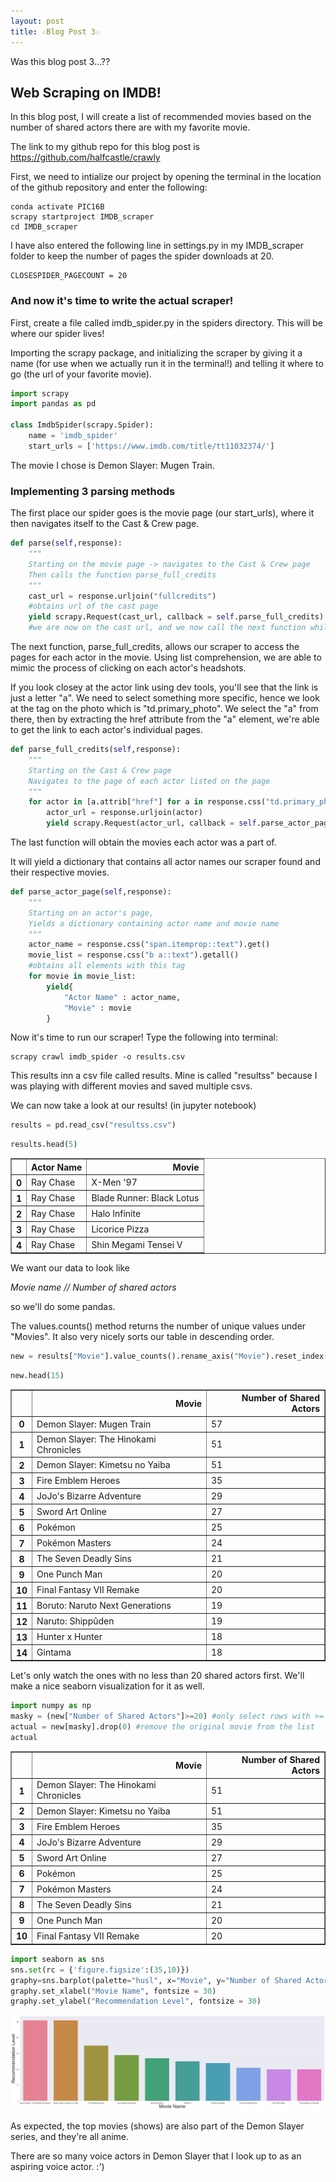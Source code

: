 ```yaml
---
layout: post
title: ☆Blog Post 3☆
---
```


Was this blog post 3...??

## Web Scraping on IMDB! ##

In this blog post, I will create a list of recommended movies based on the number of shared actors there are with my favorite movie.

The link to my github repo for this blog post is https://github.com/halfcastle/crawly

First, we need to intialize our project by opening the terminal in the location of the github repository and enter the following:

```console
conda activate PIC16B
scrapy startproject IMDB_scraper
cd IMDB_scraper
```

I have also entered the following line in settings.py in my IMDB_scraper folder to keep the number of pages the spider downloads at 20.

```
CLOSESPIDER_PAGECOUNT = 20
```

### And now it's time to write the actual scraper!

First, create a file called imdb_spider.py in the spiders directory. This will be where our spider lives!

Importing the scrapy package, and initializing the scraper by giving it a name (for use when we actually run it in the terminal!) and telling it where to go (the url of your favorite movie).


```python
import scrapy
import pandas as pd

class ImdbSpider(scrapy.Spider):
    name = 'imdb_spider'
    start_urls = ['https://www.imdb.com/title/tt11032374/']
```

The movie I chose is Demon Slayer: Mugen Train. 

### Implementing 3 parsing methods

The first place our spider goes is the movie page (our start_urls), where it then navigates itself to the Cast & Crew page.


```python
def parse(self,response):
    """
    Starting on the movie page -> navigates to the Cast & Crew page
    Then calls the function parse_full_credits
    """
    cast_url = response.urljoin("fullcredits")
    #obtains url of the cast page
    yield scrapy.Request(cast_url, callback = self.parse_full_credits)
    #we are now on the cast url, and we now call the next function while on this page
```

The next function, parse_full_credits, allows our scraper to access the pages for each actor in the movie. Using list comprehension, we are able to mimic the process of clicking on each actor's headshots.

If you look closey at the actor link using dev tools, you'll see that the link is just a letter "a". We need to select something more specific, hence we look at the tag on the photo which is "td.primary_photo". We select the "a" from there, then by extracting the href attribute from the "a" element, we're able to get the link to each actor's individual pages. 


```python
def parse_full_credits(self,response):
    """
    Starting on the Cast & Crew page
    Navigates to the page of each actor listed on the page
    """
    for actor in [a.attrib["href"] for a in response.css("td.primary_photo a")]:
        actor_url = response.urljoin(actor)
        yield scrapy.Request(actor_url, callback = self.parse_actor_page)
```

The last function will obtain the movies each actor was a part of. 

It will yield a dictionary that contains all actor names our scraper found and their respective movies.


```python
def parse_actor_page(self,response):
    """
    Starting on an actor's page,
    Yields a dictionary containing actor name and movie name
    """
    actor_name = response.css("span.itemprop::text").get()
    movie_list = response.css("b a::text").getall()
    #obtains all elements with this tag
    for movie in movie_list:
        yield{
            "Actor Name" : actor_name,
            "Movie" : movie
        }
```

Now it's time to run our scraper! Type the following into terminal:

```
scrapy crawl imdb_spider -o results.csv
```

This results inn a csv file called results. Mine is called "resultss" because I was playing with different movies and saved multiple csvs.

We can now take a look at our results! (in jupyter notebook)


```python
results = pd.read_csv("resultss.csv")
```


```python
results.head(5)
```




<div>
<style scoped>
    .dataframe tbody tr th:only-of-type {
        vertical-align: middle;
    }

    .dataframe tbody tr th {
        vertical-align: top;
    }

    .dataframe thead th {
        text-align: right;
    }
</style>
<table border="1" class="dataframe">
  <thead>
    <tr style="text-align: right;">
      <th></th>
      <th>Actor Name</th>
      <th>Movie</th>
    </tr>
  </thead>
  <tbody>
    <tr>
      <th>0</th>
      <td>Ray Chase</td>
      <td>X-Men '97</td>
    </tr>
    <tr>
      <th>1</th>
      <td>Ray Chase</td>
      <td>Blade Runner: Black Lotus</td>
    </tr>
    <tr>
      <th>2</th>
      <td>Ray Chase</td>
      <td>Halo Infinite</td>
    </tr>
    <tr>
      <th>3</th>
      <td>Ray Chase</td>
      <td>Licorice Pizza</td>
    </tr>
    <tr>
      <th>4</th>
      <td>Ray Chase</td>
      <td>Shin Megami Tensei V</td>
    </tr>
  </tbody>
</table>
</div>



We want our data to look like

*Movie name // Number of shared actors*

so we'll do some pandas. 

The values.counts() method returns the number of unique values under "Movies". It also very nicely sorts our table in descending order.


```python
new = results["Movie"].value_counts().rename_axis("Movie").reset_index(name="Number of Shared Actors")
```


```python
new.head(15)
```




<div>
<style scoped>
    .dataframe tbody tr th:only-of-type {
        vertical-align: middle;
    }

    .dataframe tbody tr th {
        vertical-align: top;
    }

    .dataframe thead th {
        text-align: right;
    }
</style>
<table border="1" class="dataframe">
  <thead>
    <tr style="text-align: right;">
      <th></th>
      <th>Movie</th>
      <th>Number of Shared Actors</th>
    </tr>
  </thead>
  <tbody>
    <tr>
      <th>0</th>
      <td>Demon Slayer: Mugen Train</td>
      <td>57</td>
    </tr>
    <tr>
      <th>1</th>
      <td>Demon Slayer: The Hinokami Chronicles</td>
      <td>51</td>
    </tr>
    <tr>
      <th>2</th>
      <td>Demon Slayer: Kimetsu no Yaiba</td>
      <td>51</td>
    </tr>
    <tr>
      <th>3</th>
      <td>Fire Emblem Heroes</td>
      <td>35</td>
    </tr>
    <tr>
      <th>4</th>
      <td>JoJo's Bizarre Adventure</td>
      <td>29</td>
    </tr>
    <tr>
      <th>5</th>
      <td>Sword Art Online</td>
      <td>27</td>
    </tr>
    <tr>
      <th>6</th>
      <td>Pokémon</td>
      <td>25</td>
    </tr>
    <tr>
      <th>7</th>
      <td>Pokémon Masters</td>
      <td>24</td>
    </tr>
    <tr>
      <th>8</th>
      <td>The Seven Deadly Sins</td>
      <td>21</td>
    </tr>
    <tr>
      <th>9</th>
      <td>One Punch Man</td>
      <td>20</td>
    </tr>
    <tr>
      <th>10</th>
      <td>Final Fantasy VII Remake</td>
      <td>20</td>
    </tr>
    <tr>
      <th>11</th>
      <td>Boruto: Naruto Next Generations</td>
      <td>19</td>
    </tr>
    <tr>
      <th>12</th>
      <td>Naruto: Shippûden</td>
      <td>19</td>
    </tr>
    <tr>
      <th>13</th>
      <td>Hunter x Hunter</td>
      <td>18</td>
    </tr>
    <tr>
      <th>14</th>
      <td>Gintama</td>
      <td>18</td>
    </tr>
  </tbody>
</table>
</div>



Let's only watch the ones with no less than 20 shared actors first. We'll make a nice seaborn visualization for it as well.


```python
import numpy as np
masky = (new["Number of Shared Actors"]>=20) #only select rows with >= 20 shared actors
actual = new[masky].drop(0) #remove the original movie from the list
actual
```




<div>
<style scoped>
    .dataframe tbody tr th:only-of-type {
        vertical-align: middle;
    }

    .dataframe tbody tr th {
        vertical-align: top;
    }

    .dataframe thead th {
        text-align: right;
    }
</style>
<table border="1" class="dataframe">
  <thead>
    <tr style="text-align: right;">
      <th></th>
      <th>Movie</th>
      <th>Number of Shared Actors</th>
    </tr>
  </thead>
  <tbody>
    <tr>
      <th>1</th>
      <td>Demon Slayer: The Hinokami Chronicles</td>
      <td>51</td>
    </tr>
    <tr>
      <th>2</th>
      <td>Demon Slayer: Kimetsu no Yaiba</td>
      <td>51</td>
    </tr>
    <tr>
      <th>3</th>
      <td>Fire Emblem Heroes</td>
      <td>35</td>
    </tr>
    <tr>
      <th>4</th>
      <td>JoJo's Bizarre Adventure</td>
      <td>29</td>
    </tr>
    <tr>
      <th>5</th>
      <td>Sword Art Online</td>
      <td>27</td>
    </tr>
    <tr>
      <th>6</th>
      <td>Pokémon</td>
      <td>25</td>
    </tr>
    <tr>
      <th>7</th>
      <td>Pokémon Masters</td>
      <td>24</td>
    </tr>
    <tr>
      <th>8</th>
      <td>The Seven Deadly Sins</td>
      <td>21</td>
    </tr>
    <tr>
      <th>9</th>
      <td>One Punch Man</td>
      <td>20</td>
    </tr>
    <tr>
      <th>10</th>
      <td>Final Fantasy VII Remake</td>
      <td>20</td>
    </tr>
  </tbody>
</table>
</div>




```python
import seaborn as sns
sns.set(rc = {'figure.figsize':(35,10)})
graphy=sns.barplot(palette="husl", x="Movie", y="Number of Shared Actors", data=actual)
graphy.set_xlabel("Movie Name", fontsize = 30)
graphy.set_ylabel("Recommendation Level", fontsize = 30)
```



    
![bp3graph.png](/images/bp3graph.png)
    


As expected, the top movies (shows) are also part of the Demon Slayer series, and they're all anime.

There are so many voice actors in Demon Slayer that I look up to as an aspiring voice actor. :') 
